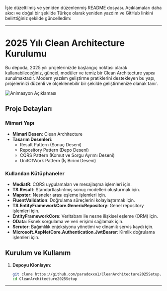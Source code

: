 İşte düzeltilmiş ve yeniden düzenlenmiş README dosyası. Açıklamaları daha akıcı ve doğal bir şekilde Türkçe olarak yeniden yazdım ve GitHub linkini belirttiğiniz şekilde güncelledim:

---

# 2025 Yılı Clean Architecture Kurulumu

Bu depoda, 2025 yılı projelerinizde başlangıç noktası olarak kullanabileceğiniz, güncel, modüler ve temiz bir Clean Architecture yapısı sunulmaktadır. Modern yazılım geliştirme pratiklerini destekleyen bu yapı, projelerinizi düzenli ve ölçeklenebilir bir şekilde geliştirmenize olanak tanır.

![Animasyon Açıklaması](https://miro.medium.com/v2/resize:fit:640/format:webp/0*-zb6YNGuvWK7-EAb.gif)


## Proje Detayları

### Mimari Yapı
- **Mimari Desen**: Clean Architecture
- **Tasarım Desenleri**:
  - Result Pattern (Sonuç Deseni)
  - Repository Pattern (Depo Deseni)
  - CQRS Pattern (Komut ve Sorgu Ayrımı Deseni)
  - UnitOfWork Pattern (İş Birimi Deseni)

### Kullanılan Kütüphaneler
- **MediatR**: CQRS uygulamaları ve mesajlaşma işlemleri için.
- **TS.Result**: Standartlaştırılmış sonuç modelleri oluşturmak için.
- **Mapster**: Nesneler arası eşleme işlemleri için.
- **FluentValidation**: Doğrulama süreçlerini kolaylaştırmak için.
- **TS.EntityFrameworkCore.GenericRepository**: Genel repository işlemleri için.
- **EntityFrameworkCore**: Veritabanı ile nesne ilişkisel eşleme (ORM) için.
- **OData**: Esnek sorgulama ve veri erişimi sağlamak için.
- **Scrutor**: Bağımlılık enjeksiyonu yönetimi ve dinamik servis kaydı için.
- **Microsoft.AspNetCore.Authentication.JwtBearer**: Kimlik doğrulama işlemleri için.

## Kurulum ve Kullanım
1. **Depoyu Klonlayın**:
   ```bash
   git clone https://github.com/paradoxxo1/CleanArchitecture2025Setup.git
   cd CleanArchitecture2025Setup
   ```

---


